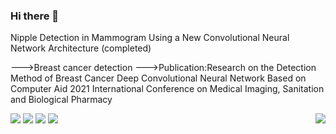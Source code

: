 ### Hi there 👋

<!--
**Mengfan-Li/Mengfan-Li** is a ✨ _special_ ✨ repository because its `README.md` (this file) appears on your GitHub profile.

Here are some ideas to get you started:

I’m currently working on medical image analysis
--->Nipple Detection in Mammogram Using a New Convolutional Neural Network Architecture (completed)
--->Breast cancer detection
      --->Publication:Research on the Detection Method of Breast Cancer Deep Convolutional Neural Network Based on
Computer Aid 
2021 International Conference on Medical Imaging, Sanitation and Biological Pharmacy 


<img align="right" src="https://github-readme-stats.vercel.app/api?username=Mengfan-Li&show_icons=true&count_private=true&hide=prs&theme=highcontrast">

[![](https://img.shields.io/badge/-Python-3776AB?style=flat-square&logo=Python&logoColor=ffffff)](https://www.python.org/)
[![](https://img.shields.io/badge/-Pycharm-000000?style=flat-square&logo=Pychram&logoColor=ffffff)](https://www.jetbrains.com/)
[![](https://img.shields.io/badge/-Pytorch-EE4C2C?style=flat-square&logo=Pytorch&logoColor=ffffff)](https://pytorch.org/)
[![](https://img.shields.io/badge/-jupyter-F37626?style=flat-square&logo=jupyter&logoColor=ffffff)](https://jupyter.org/)




